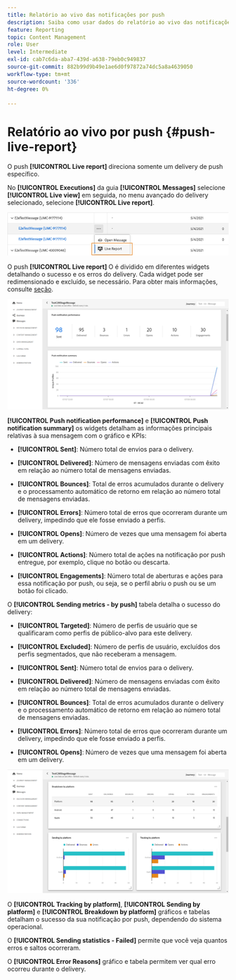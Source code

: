 ```yaml
---
title: Relatório ao vivo das notificações por push
description: Saiba como usar dados do relatório ao vivo das notificações por push
feature: Reporting
topic: Content Management
role: User
level: Intermediate
exl-id: cab7c6da-aba7-439d-a638-79eb0c949837
source-git-commit: 882b99d9b49e1ae6d0f97872a74dc5a8a4639050
workflow-type: tm+mt
source-wordcount: '336'
ht-degree: 0%

---
```


# Relatório ao vivo por push {#push-live-report}

O push **[!UICONTROL Live report]** direciona somente um delivery de push específico.

No **[!UICONTROL Executions]** da guia **[!UICONTROL Messages]** selecione **[!UICONTROL Live view]** em seguida, no menu avançado do delivery selecionado, selecione **[!UICONTROL Live report]**.

![](assets/live_report_2.png)

O push **[!UICONTROL Live report]** O é dividido em diferentes widgets detalhando o sucesso e os erros do delivery. Cada widget pode ser redimensionado e excluído, se necessário. Para obter mais informações, consulte [seção](live-report.md#modify-dashboard).

![](assets/live_report_3.png)

**[!UICONTROL Push notification performance]** e **[!UICONTROL Push notification summary]** os widgets detalham as informações principais relativas à sua mensagem com o gráfico e KPIs:

* **[!UICONTROL Sent]**: Número total de envios para o delivery.

* **[!UICONTROL Delivered]**: Número de mensagens enviadas com êxito em relação ao número total de mensagens enviadas.

* **[!UICONTROL Bounces]**: Total de erros acumulados durante o delivery e o processamento automático de retorno em relação ao número total de mensagens enviadas.

* **[!UICONTROL Errors]**: Número total de erros que ocorreram durante um delivery, impedindo que ele fosse enviado a perfis.

* **[!UICONTROL Opens]**: Número de vezes que uma mensagem foi aberta em um delivery.

* **[!UICONTROL Actions]**: Número total de ações na notificação por push entregue, por exemplo, clique no botão ou descarta.

* **[!UICONTROL Engagements]**: Número total de aberturas e ações para essa notificação por push, ou seja, se o perfil abriu o push ou se um botão foi clicado.

O **[!UICONTROL Sending metrics - by push]** tabela detalha o sucesso do delivery:

* **[!UICONTROL Targeted]**: Número de perfis de usuário que se qualificaram como perfis de público-alvo para este delivery.

* **[!UICONTROL Excluded]**: Número de perfis de usuário, excluídos dos perfis segmentados, que não receberam a mensagem.

* **[!UICONTROL Sent]**: Número total de envios para o delivery.

* **[!UICONTROL Delivered]**: Número de mensagens enviadas com êxito em relação ao número total de mensagens enviadas.

* **[!UICONTROL Bounces]**: Total de erros acumulados durante o delivery e o processamento automático de retorno em relação ao número total de mensagens enviadas.

* **[!UICONTROL Errors]**: Número total de erros que ocorreram durante um delivery, impedindo que ele fosse enviado a perfis.

* **[!UICONTROL Opens]**: Número de vezes que uma mensagem foi aberta em um delivery.

![](assets/live_report_4.png)

O **[!UICONTROL Tracking by platform]**, **[!UICONTROL Sending by platform]** e **[!UICONTROL Breakdown by platform]** gráficos e tabelas detalham o sucesso da sua notificação por push, dependendo do sistema operacional.

O **[!UICONTROL Sending statistics - Failed]** permite que você veja quantos erros e saltos ocorreram.

O **[!UICONTROL Error Reasons]** gráfico e tabela permitem ver qual erro ocorreu durante o delivery.
